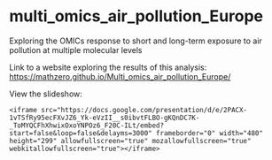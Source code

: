 # multi_omics_air_pollution_Europe
Exploring the OMICs response to short and long-term exposure to air pollution at multiple molecular levels


Link to a website exploring the results of this analysis: 
https://mathzero.github.io/Multi_omics_air_pollution_Europe/

View the slideshow:
```
<iframe src="https://docs.google.com/presentation/d/e/2PACX-1vTSfRy95ecFXvJZ6_Yk-eVzII__s0ibvtFLBO-gKQnDC7K-_ToMYQCFhXhwixOxoYNPOz6_F20C-ILt/embed?start=false&loop=false&delayms=3000" frameborder="0" width="480" height="299" allowfullscreen="true" mozallowfullscreen="true" webkitallowfullscreen="true"></iframe>
```
